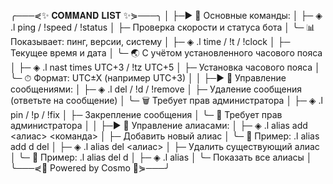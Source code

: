 ╭───⋞✨ 𝐂𝐎𝐌𝐌𝐀𝐍𝐃 𝐋𝐈𝐒𝐓 ✨⋟───╮
│
├─▶ 🔹 Основные команды:
│
├─ ◈ .l ping / !speed / !status
│   ├─ Проверка скорости и статуса бота
│   ╰─ 📊 Показывает: пинг, версии, систему
│
├─ ◈ .l time / !t / !clock
│   ├─ Текущее время и дата
│   ╰─ 🌏 С учётом установленного часового пояса
│
├─ ◈ .l nast times UTC+3 / !tz UTC+5
│   ├─ Установка часового пояса
│   ╰─ ⏱ Формат: UTC±X (например UTC+3)
│
│
├─▶ 🔹 Управление сообщениями:
│
├─ ◈ .l del / !d / !remove
│   ├─ Удаление сообщения (ответьте на сообщение)
│   ╰─ 🗑️ Требует прав администратора
│
├─ ◈ .l pin / !p / !fix
│   ├─ Закрепление сообщения
│   ╰─ 📌 Требует прав администратора
│
│
├─▶ 🔹 Управление алиасами:
│
├─ ◈ .l alias add <алиас> <команда>
│   ├─ Добавить новый алиас
│   ╰─ 🔄 Пример: .l alias add d del
│
├─ ◈ .l alias del <алиас>
│   ├─ Удалить существующий алиас
│   ╰─ 🚮 Пример: .l alias del d
│
├─ ◈ .l alias
│   ╰─ Показать все алиасы
│
╰───⋞🌌 Powered by Cosmo 🌌⋟───╯
